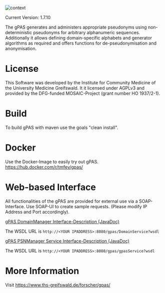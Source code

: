 ![context](https://user-images.githubusercontent.com/12081369/49164566-a5794200-f32f-11e8-8d3a-96244ea00832.png)

Current Version: 1.7.10

The gPAS generates and administers appropriate pseudonyms using non-deterministic pseudonyms for arbitrary alphanumeric sequences. Additionally it allows defining domain-specific alphabets and generator algorithms as required and offers functions for de-pseudonymisation and anonymisation.

# License
This Software was developed by the Institute for Community Medicine of the University Medicine Greifswald. It it licensed under AGPLv3 and provided by the DFG-funded MOSAIC-Project (grant number HO 1937/2-1).

# Build
To build gPAS with maven use the goals "clean install".

# Docker
Use the Docker-Image to easily try out gPAS.
https://hub.docker.com/r/tmfev/gpas/


# Web-based Interface
All functionalities of the gPAS are provided for external use via a SOAP-Interface. Use SOAP-UI to create sample requests. (Please modify IP Address and Port accordingly).

[gPAS DomainManager Interface-Description (JavaDoc)](https://www.ths-greifswald.de/wp-content/uploads/tools/gpas/doc/1-7-10/org/emau/icmvc/ganimed/ttp/psn/DomainManager.html  "gPAS Domainmanager Service Interface Description")

The WSDL URL is ``http://<YOUR IPADDRESS>:8080/gpas/DomainService?wsdl``

[gPAS PSNManager Service Interface-Description (JavaDoc)](https://www.ths-greifswald.de/wp-content/uploads/tools/gpas/doc/1-7-10/org/emau/icmvc/ganimed/ttp/psn/PSNManager.html "gPAS PSNManager Service Interface Description")

 The WSDL URL is ``http://<YOUR IPADDRESS>:8080/gpas/gpasService?wsdl``

# More Information
Visit https://www.ths-greifswald.de/forscher/gpas/
